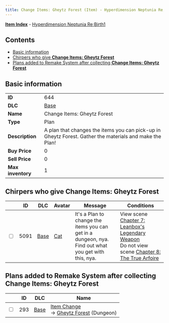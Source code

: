 ```yaml
---
title: Change Items: Gheytz Forest (Item) - Hyperdimension Neptunia Re;Birth1
---
```


[**Item Index**](/neptunia/rb1/item/index.html) - [Hyperdimension Neptunia Re;Birth1](/neptunia/rb1)

## Contents

- [Basic information](#basic-information)
- [Chirpers who give **Change Items: Gheytz Forest**](#chirpers-who-give-change-items-gheytz-forest)
- [Plans added to Remake System after collecting **Change Items: Gheytz Forest**](#plans-added-to-remake-system-after-collecting-change-items-gheytz-forest)
## Basic information

|   |   |
| -- | -- |
| **ID** | 644 |
| **DLC** | [Base](/neptunia/rb1/dlc/1-base.html) |
| **Name** | Change Items: Gheytz Forest |
| **Type** | Plan |
| **Description** | A plan that changes the items you can pick-up in Gheytz Forest. Gather the materials and make the Plan! |
| **Buy Price** | 0 |
| **Sell Price** | 0 |
| **Max inventory** | 1 |


## Chirpers who give **Change Items: Gheytz Forest**

|    | ID | DLC | Avatar | Message | Conditions |
| -- | -- | --- | ------ | ------- | ---------- |
| <input type="checkbox" id="rb1-chirper-event-1-5091" class="trackbox" /> | 5091 | [Base](/neptunia/rb1/dlc/1-base.html) | [Cat](/neptunia/rb1/undefined/1-226-cat.html) | It's a Plan to change the items you can get in a dungeon, nya.<br />Find out what you get with this, nya. | View scene [Chapter 7: Leanbox's Legendary Weapon](/neptunia/rb1/scene/1-721-chapter-7-leanboxs-legendary-weapon.html)<br />Do not view scene [Chapter 8: The True Arfoire](/neptunia/rb1/scene/1-807-chapter-8-the-true-arfoire.html) |


## Plans added to Remake System after collecting **Change Items: Gheytz Forest**

|    | ID | DLC | Name |
| -- | -- | --- | ---- |
| <input type="checkbox" id="rb1-remake-1-293" class="trackbox" /> | 293 | [Base](/neptunia/rb1/dlc/1-base.html) | [Item Change](/neptunia/rb1/remake/1-293-item-change.html)<br /> → [Gheytz Forest](/neptunia/rb1/dungeon/1-23-gheytz-forest.html) (Dungeon) |
